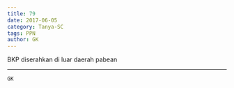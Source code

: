 ```yaml
---
title: 79
date: 2017-06-05
category: Tanya-SC
tags: PPN
author: GK
---
```


BKP diserahkan di luar daerah pabean

---



`GK`
